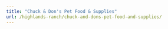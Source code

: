 ```yaml
---
title: "Chuck & Don's Pet Food & Supplies"
url: /highlands-ranch/chuck-and-dons-pet-food-and-supplies/
---
```

